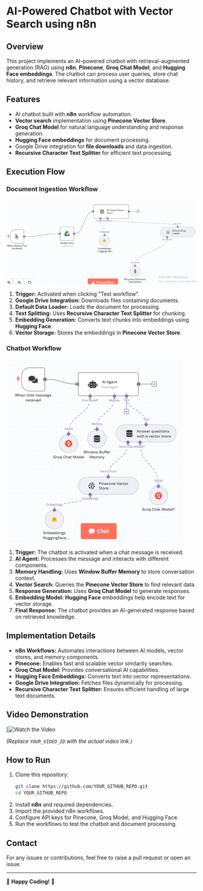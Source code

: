 # AI-Powered Chatbot with Vector Search using n8n

## Overview
This project implements an AI-powered chatbot with retrieval-augmented generation (RAG) using **n8n**, **Pinecone**, **Groq Chat Model**, and **Hugging Face embeddings**. The chatbot can process user queries, store chat history, and retrieve relevant information using a vector database.

## Features
- AI chatbot built with **n8n** workflow automation.
- **Vector search** implementation using **Pinecone Vector Store**.
- **Groq Chat Model** for natural language understanding and response generation.
- **Hugging Face embeddings** for document processing.
- Google Drive integration for **file downloads** and data ingestion.
- **Recursive Character Text Splitter** for efficient text processing.

## Execution Flow
### Document Ingestion Workflow
![Document Ingestion Workflow](https://github.com/Tanujkumar24/n8n-workflows-RAG-AGENT/blob/main/Document%20Ingestion%20Workflow.png)
1. **Trigger:** Activated when clicking "Test workflow".
2. **Google Drive Integration:** Downloads files containing documents.
3. **Default Data Loader:** Loads the document for processing.
4. **Text Splitting:** Uses **Recursive Character Text Splitter** for chunking.
5. **Embedding Generation:** Converts text chunks into embeddings using **Hugging Face**.
6. **Vector Storage:** Stores the embeddings in **Pinecone Vector Store**.

### Chatbot Workflow
![Chatbot Workflow](https://github.com/Tanujkumar24/n8n-workflows-RAG-AGENT/blob/main/Chatbot%20Workflow.png)
1. **Trigger:** The chatbot is activated when a chat message is received.
2. **AI Agent:** Processes the message and interacts with different components.
3. **Memory Handling:** Uses **Window Buffer Memory** to store conversation context.
4. **Vector Search:** Queries the **Pinecone Vector Store** to find relevant data.
5. **Response Generation:** Uses **Groq Chat Model** to generate responses.
6. **Embedding Model:** **Hugging Face** embeddings help encode text for vector storage.
7. **Final Response:** The chatbot provides an AI-generated response based on retrieved knowledge.

## Implementation Details
- **n8n Workflows:** Automates interactions between AI models, vector stores, and memory components.
- **Pinecone:** Enables fast and scalable vector similarity searches.
- **Groq Chat Model:** Provides conversational AI capabilities.
- **Hugging Face Embeddings:** Converts text into vector representations.
- **Google Drive Integration:** Fetches files dynamically for processing.
- **Recursive Character Text Splitter:** Ensures efficient handling of large text documents.

## Video Demonstration
[![Watch the Video](https://drive.google.com/drive/u/0/home)

*(Replace `YOUR_VIDEO_ID` with the actual video link.)*

## How to Run
1. Clone this repository:
   ```bash
   git clone https://github.com/YOUR_GITHUB_REPO.git
   cd YOUR_GITHUB_REPO
   ```
2. Install **n8n** and required dependencies.
3. Import the provided n8n workflows.
4. Configure API keys for Pinecone, Groq Model, and Hugging Face.
5. Run the workflows to test the chatbot and document processing.

## Contact
For any issues or contributions, feel free to raise a pull request or open an issue.

---
🚀 **Happy Coding!** 🚀
